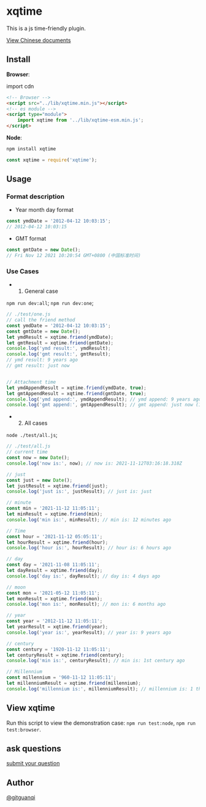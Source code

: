 # xqtime

This is a js time-friendly plugin.

[View Chinese documents](./zh.md)

## Install

**Browser**:

import cdn

```html
<!-- Browser -->
<script src="../lib/xqtime.min.js"></script>
<!-- es module -->
<script type="module">
    import xqtime from '../lib/xqtime-esm.min.js';
</script>
```

**Node**:

```sh
npm install xqtime
```

```js
const xqtime = require('xqtime');
```

## Usage

### Format description

+ Year month day format

```js
const ymdDate = '2012-04-12 10:03:15';
// 2012-04-12 10:03:15
```

+ GMT format

```js
const gmtDate = new Date();
// Fri Nov 12 2021 10:20:54 GMT+0800 (中国标准时间)
```

### Use Cases

+ 1. General case

`npm run dev:all`;
`npm run dev:one`;

```js
// ./test/one.js
// call the friend method
const ymdDate = '2012-04-12 10:03:15';
const gmtDate = new Date();
let ymdResult = xqtime.friend(ymdDate);
let gmtResult = xqtime.friend(gmtDate);
console.log('ymd result:', ymdResult);
console.log('gmt result:', gmtResult);
// ymd result: 9 years ago
// gmt result: just now


// Attachment time
let ymdAppendResult = xqtime.friend(ymdDate, true);
let gmtAppendResult = xqtime.friend(gmtDate, true);
console.log('ymd append:', ymdAppendResult); // ymd append: 9 years ago (2012-03-04)
console.log('gmt append:', gmtAppendResult); // gmt append: just now (11:19:52)
```

+ 2. All cases

`node ./test/all.js`;

```js
// ./test/all.js
// current time
const now = new Date();
console.log('now is:', now); // now is: 2021-11-12T03:16:18.318Z

// just
const just = new Date();
let justResult = xqtime.friend(just);
console.log('just is:', justResult); // just is: just

// minute
const min = '2021-11-12 11:05:11';
let minResult = xqtime.friend(min);
console.log('min is:', minResult); // min is: 12 minutes ago

// Time
const hour = '2021-11-12 05:05:11';
let hourResult = xqtime.friend(hour);
console.log('hour is:', hourResult); // hour is: 6 hours ago

// day
const day = '2021-11-08 11:05:11';
let dayResult = xqtime.friend(day);
console.log('day is:', dayResult); // day is: 4 days ago

// moon
const mon = '2021-05-12 11:05:11';
let monResult = xqtime.friend(mon);
console.log('mon is:', monResult); // mon is: 6 months ago

// year
const year = '2012-11-12 11:05:11';
let yearResult = xqtime.friend(year);
console.log('year is:', yearResult); // year is: 9 years ago

// century
const century = '1920-11-12 11:05:11';
let centuryResult = xqtime.friend(century);
console.log('min is:', centuryResult); // min is: 1st century ago

// Millennium
const millennium = '960-11-12 11:05:11';
let millenniumResult = xqtime.friend(millennium);
console.log('millennium is:', millenniumResult); // millennium is: 1 thousand years ago
```

## View xqtime

Run this script to view the demonstration case: `npm run test:node`, `npm run test:browser`.

## ask questions

[submit your question](https://github.com/gitguanqi/xqtime/issues/new)

## Author

[@gitguanqi](https://github.com/gitguanqi)
